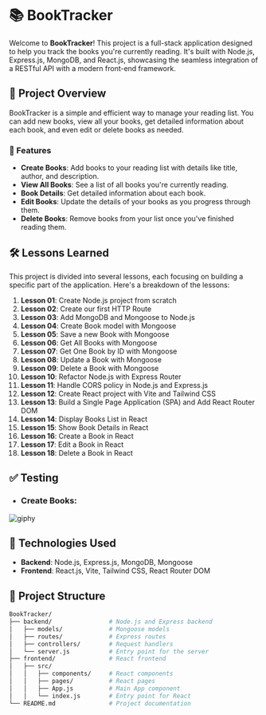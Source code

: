# 📚 BookTracker

Welcome to **BookTracker**! This project is a full-stack application designed to help you track the books you're currently reading. It's built with Node.js, Express.js, MongoDB, and React.js, showcasing the seamless integration of a RESTful API with a modern front-end framework.

## 🚀 Project Overview

BookTracker is a simple and efficient way to manage your reading list. You can add new books, view all your books, get detailed information about each book, and even edit or delete books as needed.

### 🌟 Features
- **Create Books**: Add books to your reading list with details like title, author, and description.
- **View All Books**: See a list of all books you're currently reading.
- **Book Details**: Get detailed information about each book.
- **Edit Books**: Update the details of your books as you progress through them.
- **Delete Books**: Remove books from your list once you've finished reading them.

## 🛠️ Lessons Learned

This project is divided into several lessons, each focusing on building a specific part of the application. Here's a breakdown of the lessons:

1. **Lesson 01**: Create Node.js project from scratch
2. **Lesson 02**: Create our first HTTP Route
3. **Lesson 03**: Add MongoDB and Mongoose to Node.js
4. **Lesson 04**: Create Book model with Mongoose
5. **Lesson 05**: Save a new Book with Mongoose
6. **Lesson 06**: Get All Books with Mongoose
7. **Lesson 07**: Get One Book by ID with Mongoose
8. **Lesson 08**: Update a Book with Mongoose
9. **Lesson 09**: Delete a Book with Mongoose
10. **Lesson 10**: Refactor Node.js with Express Router
11. **Lesson 11**: Handle CORS policy in Node.js and Express.js
12. **Lesson 12**: Create React project with Vite and Tailwind CSS
13. **Lesson 13**: Build a Single Page Application (SPA) and Add React Router DOM
14. **Lesson 14**: Display Books List in React
15. **Lesson 15**: Show Book Details in React
16. **Lesson 16**: Create a Book in React
17. **Lesson 17**: Edit a Book in React
18. **Lesson 18**: Delete a Book in React

## ✅ Testing
- ### Create Books:
  
![giphy](https://github.com/user-attachments/assets/0e51000a-5c75-4158-8a2e-639df2899c26)




## 🧰 Technologies Used

- **Backend**: Node.js, Express.js, MongoDB, Mongoose
- **Frontend**: React.js, Vite, Tailwind CSS, React Router DOM

## 📂 Project Structure

```bash
BookTracker/
├── backend/                # Node.js and Express backend
│   ├── models/             # Mongoose models
│   ├── routes/             # Express routes
│   ├── controllers/        # Request handlers
│   └── server.js           # Entry point for the server
├── frontend/               # React frontend
│   ├── src/
│   │   ├── components/     # React components
│   │   ├── pages/          # React pages
│   │   ├── App.js          # Main App component
│   │   └── index.js        # Entry point for React
└── README.md               # Project documentation
